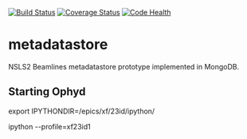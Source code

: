 [![Build Status](https://travis-ci.org/NSLS-II/metadatastore.svg)](https://travis-ci.org/NSLS-II/metadatastore)
[![Coverage Status](https://coveralls.io/repos/NSLS-II/metadatastore/badge.svg?branch=master)](https://coveralls.io/r/NSLS-II/metadatastore?branch=master)
[![Code Health](https://landscape.io/github/NSLS-II/metadatastore/master/landscape.svg?style=flat)](https://landscape.io/github/NSLS-II/metadatastore/master)


# metadatastore
NSLS2 Beamlines metadatastore prototype implemented in MongoDB.

Starting Ophyd
--------------
export IPYTHONDIR=/epics/xf/23id/ipython/

ipython --profile=xf23id1
